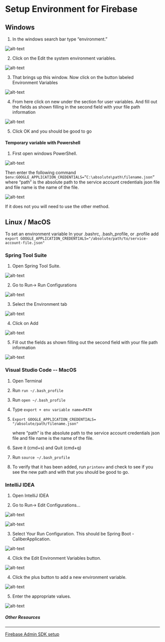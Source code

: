 # Setup Environment for Firebase

## Windows

1. In the windows search bar type “environment.”

![alt-text](./env-md-images/windows-search.jpg)

2. Click on the Edit the system environment variables.

![alt-text](./env-md-images/windows-system-properties.jpg)

3. That brings up this window. Now click on the button labeled Environment Variables

![alt-text](./env-md-images/windows-envvar.jpg)

4. From here click on new under the section for user variables. And fill out the fields as shown filling in the second field with your file path information

![alt-text](./env-md-images/windows-new-var.jpg)

5. Click OK and you should be good to go

#### Temporary variable with Powershell

1. First open windows PowerShell.

![alt-text](./env-md-images/powershell.jpeg)

Then enter the following command
`$env:GOOGLE_APPLICATION_CREDENTIALS=”C:\absolute\path\filename.json”`
where “path” is the absolute path to the service account credentials json file and file name is the name of the file.

![alt-text](./env-md-images/powershell-example.jpeg)

If it does not you will need to use the other method.

## Linux / MacOS

To set an environment variable In your .bashrc, .bash_profile, or .profile add
`export GOOGLE_APPLICATION_CREDENTIALS="/absolute/path/to/service-account-file.json"`

### Spring Tool Suite

1. Open Spring Tool Suite.

![alt-text](./env-md-images/sts-view.jpg)

2. Go to Run-> Run Configurations

![alt-text](./env-md-images/sts-run-tab.jpg)

3. Select the Environment tab

![alt-text](./env-md-images/sts-run-config.jpg)

4. Click on Add

![alt-text](./env-md-images/sts-add-envvar.jpg)

5. Fill out the fields as shown filling out the second field with your file path information

![alt-text](./env-md-images/sts-new-envvar.jpg)

### Visual Studio Code -- MacOS

1. Open Terminal

2. Run `run ~/.bash_profile`

3. Run `open ~/.bash_profile`

4. Type `export + env variable name=PATH`

5. `Export GOOGLE_APPLICATION_CREDENTIALS= "/absolute/path/filename.json"`

   where “path” is the absolute path to the service account credentials json file and file name is the name of the file.

6. Save it (cmd+s) and Quit (cmd+q)

7. Run `source ~/.bash_profile`

8. To verify that it has been added, run `printenv` and check to see if you see the new path and with that you should be good to go.

### IntelliJ IDEA

1. Open IntelliJ IDEA

2. Go to Run-> Edit Configurations... 

![alt-text](./env-md-images/intellijRunMenu.jpg)

![alt-text](./env-md-images/intellijEditConfig2.jpg)

3. Select Your Run Configuration.  This should be Spring Boot - CaliberApplication.

![alt-text](./env-md-images/intellijSelectConfig.jpg)

4. Click the Edit Environment Variables button.

![alt-text](./env-md-images/intellijEditEnvVarButton.jpg)

4. Click the plus button to add a new environment variable.

![alt-text](./env-md-images/intellijEnvVarPlus.jpg)

5. Enter the appropriate values.

![alt-text](./env-md-images/intellijEnvVarSet.jpg)

##### Other Resources

---

[Firebase Admin SDK setup](https://firebase.google.com/docs/admin/setup)

